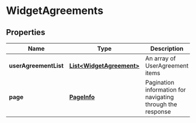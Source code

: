 
# WidgetAgreements

## Properties
Name | Type | Description | Notes
------------ | ------------- | ------------- | -------------
**userAgreementList** | [**List&lt;WidgetAgreement&gt;**](WidgetAgreement.md) | An array of UserAgreement items |  [optional]
**page** | [**PageInfo**](PageInfo.md) | Pagination information for navigating through the response |  [optional]



